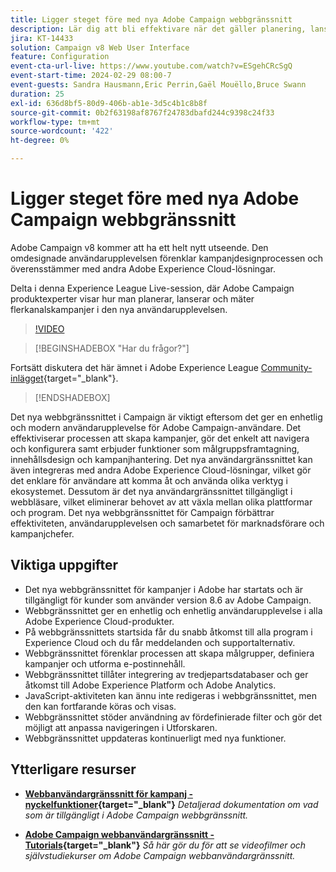 ```yaml
---
title: Ligger steget före med nya Adobe Campaign webbgränssnitt
description: Lär dig att bli effektivare när det gäller planering, lansering och mätning av flerkanalsmarknadsföringsstrategier, inklusive marknadsföring via e-post och marknadsföring via sociala medier med nya Adobe Campaign webbgränssnitt.
jira: KT-14433
solution: Campaign v8 Web User Interface
feature: Configuration
event-cta-url-live: https://www.youtube.com/watch?v=ESgehCRcSgQ
event-start-time: 2024-02-29 08:00-7
event-guests: Sandra Hausmann,Eric Perrin,Gaël Mouëllo,Bruce Swann
duration: 25
exl-id: 636d8bf5-80d9-406b-ab1e-3d5c4b1c8b8f
source-git-commit: 0b2f63198af8767f24783dbafd244c9398c24f33
workflow-type: tm+mt
source-wordcount: '422'
ht-degree: 0%

---
```


# Ligger steget före med nya Adobe Campaign webbgränssnitt

Adobe Campaign v8 kommer att ha ett helt nytt utseende. Den omdesignade användarupplevelsen förenklar kampanjdesignprocessen och överensstämmer med andra Adobe Experience Cloud-lösningar.

Delta i denna Experience League Live-session, där Adobe Campaign produktexperter visar hur man planerar, lanserar och mäter flerkanalskampanjer i den nya användarupplevelsen.

>[!VIDEO](https://video.tv.adobe.com/v/3427258/?quality=12&learn=on)

>[!BEGINSHADEBOX &quot;Har du frågor?&quot;]

Fortsätt diskutera det här ämnet i Adobe Experience League [Community-inlägget](https://experienceleaguecommunities.adobe.com/t5/adobe-campaign-classic/experience-league-live-post-session-discussion-leaping-ahead/m-p/656893#M2671){target="_blank"}.

>[!ENDSHADEBOX]

Det nya webbgränssnittet i Campaign är viktigt eftersom det ger en enhetlig och modern användarupplevelse för Adobe Campaign-användare. Det effektiviserar processen att skapa kampanjer, gör det enkelt att navigera och konfigurera samt erbjuder funktioner som målgruppsframtagning, innehållsdesign och kampanjhantering. Det nya användargränssnittet kan även integreras med andra Adobe Experience Cloud-lösningar, vilket gör det enklare för användare att komma åt och använda olika verktyg i ekosystemet. Dessutom är det nya användargränssnittet tillgängligt i webbläsare, vilket eliminerar behovet av att växla mellan olika plattformar och program. Det nya webbgränssnittet för Campaign förbättrar effektiviteten, användarupplevelsen och samarbetet för marknadsförare och kampanjchefer.

## Viktiga uppgifter

* Det nya webbgränssnittet för kampanjer i Adobe har startats och är tillgängligt för kunder som använder version 8.6 av Adobe Campaign.
* Webbgränssnittet ger en enhetlig och enhetlig användarupplevelse i alla Adobe Experience Cloud-produkter.
* På webbgränssnittets startsida får du snabb åtkomst till alla program i Experience Cloud och du får meddelanden och supportalternativ.
* Webbgränssnittet förenklar processen att skapa målgrupper, definiera kampanjer och utforma e-postinnehåll.
* Webbgränssnittet tillåter integrering av tredjepartsdatabaser och ger åtkomst till Adobe Experience Platform och Adobe Analytics.
* JavaScript-aktiviteten kan ännu inte redigeras i webbgränssnittet, men den kan fortfarande köras och visas.
* Webbgränssnittet stöder användning av fördefinierade filter och gör det möjligt att anpassa navigeringen i Utforskaren.
* Webbgränssnittet uppdateras kontinuerligt med nya funktioner.


## Ytterligare resurser

* **[Webbanvändargränssnitt för kampanj - nyckelfunktioner](https://experienceleague.adobe.com/docs/campaign-web/v8/whats-new.html){target="_blank"}**
  *Detaljerad dokumentation om vad som är tillgängligt i Adobe Campaign webbgränssnitt.*

* **[Adobe Campaign webbanvändargränssnitt - Tutorials](https://experienceleague.adobe.com/docs/campaign-web-learn/tutorials/overview.html?lang=en){target="_blank"}**
  *Så här gör du för att se videofilmer och självstudiekurser om Adobe Campaign webbanvändargränssnitt.*

